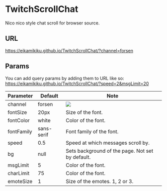 # TwitchScrollChat
Nico nico style chat scroll for browser source.

## URL
https://eikamikiku.github.io/TwitchScrollChat/?channel=forsen

## Params
You can add query params by adding them to URL like so: https://eikamikiku.github.io/TwitchScrollChat/?speed=2&msgLimit=20

Parameter  | Default | Note
------------- | ------------- | ------------- |
channel  | forsen | <img src="https://static-cdn.jtvnw.net/emoticons/v1/116051/2.0">
fontSize  | 20px | Size of the font.
fontColor | white | Color of the font.
fontFamily | sans-serif | Font family of the font.
speed | 0.5 | Speed at which messages scroll by.
bg | null | Sets background of the page. Not set by default.
msgLimit | 5 | Color of the font.
charLimit | 75 | Color of the font.
emoteSize | 1 | Size of the emotes. 1, 2 or 3.

